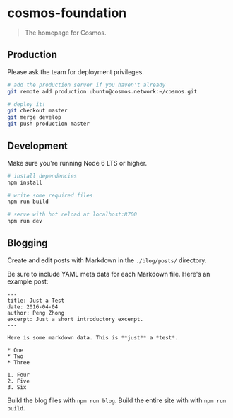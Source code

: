 # cosmos-foundation

> The homepage for Cosmos.

## Production

Please ask the team for deployment privileges.

``` bash
# add the production server if you haven't already
git remote add production ubuntu@cosmos.network:~/cosmos.git
```

``` bash
# deploy it!
git checkout master
git merge develop
git push production master
```

## Development

Make sure you're running Node 6 LTS or higher.

``` bash
# install dependencies
npm install

# write some required files
npm run build

# serve with hot reload at localhost:8700
npm run dev
```

## Blogging

Create and edit posts with Markdown in the `./blog/posts/` directory.

Be sure to include YAML meta data for each Markdown file. Here's an example post:

    ---
    title: Just a Test
    date: 2016-04-04
    author: Peng Zhong
    excerpt: Just a short introductory excerpt.
    ---

    Here is some markdown data. This is **just** a *test*.

    * One
    * Two
    * Three

    1. Four
    2. Five
    3. Six

Build the blog files with `npm run blog`. Build the entire site with with `npm run build`.
